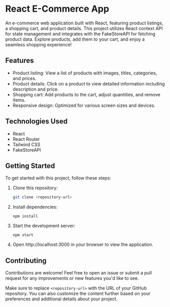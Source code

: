 # React E-Commerce App

An e-commerce web application built with React, featuring product listings, a shopping cart, and product details. This project utilizes React context API for state management and integrates with the FakeStoreAPI for fetching product data. Explore products, add them to your cart, and enjoy a seamless shopping experience!

## Features

- Product listing: View a list of products with images, titles, categories, and prices.
- Product details: Click on a product to view detailed information including description and price.
- Shopping cart: Add products to the cart, adjust quantities, and remove items.
- Responsive design: Optimized for various screen sizes and devices.

## Technologies Used

- React
- React Router
- Tailwind CSS
- FakeStoreAPI

## Getting Started

To get started with this project, follow these steps:

1. Clone this repository:

   ```bash
   git clone <repository-url>
2. Install dependencies:
   ```
   npm install
3. Start the development server:
   ```
   npm start   

4. Open http://localhost:3000 in your browser to view the application.

## Contributing

Contributions are welcome! Feel free to open an issue or submit a pull request for any improvements or new features you'd like to see.




Make sure to replace `<repository-url>` with the URL of your GitHub repository. You can also customize the content further based on your preferences and additional details about your project.
